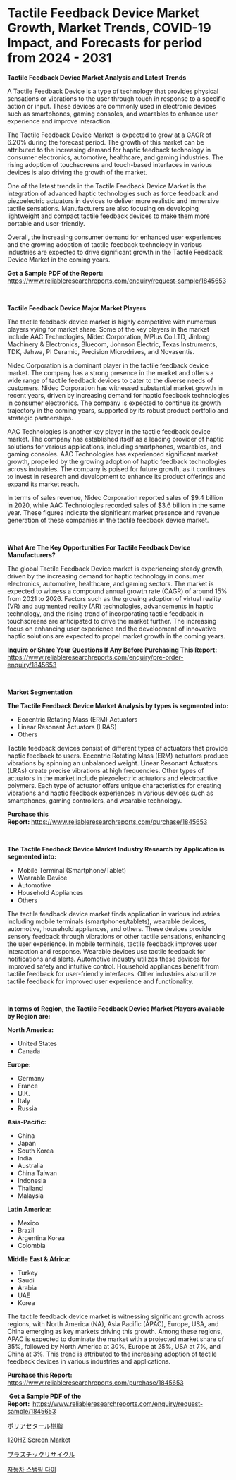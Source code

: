 <p><h1>Tactile Feedback Device Market Growth, Market Trends, COVID-19 Impact, and Forecasts for period from 2024 - 2031</h1></p><p><strong>Tactile Feedback Device Market Analysis and Latest Trends</strong></p>
<p><p>A Tactile Feedback Device is a type of technology that provides physical sensations or vibrations to the user through touch in response to a specific action or input. These devices are commonly used in electronic devices such as smartphones, gaming consoles, and wearables to enhance user experience and improve interaction.</p><p>The Tactile Feedback Device Market is expected to grow at a CAGR of 6.20% during the forecast period. The growth of this market can be attributed to the increasing demand for haptic feedback technology in consumer electronics, automotive, healthcare, and gaming industries. The rising adoption of touchscreens and touch-based interfaces in various devices is also driving the growth of the market.</p><p>One of the latest trends in the Tactile Feedback Device Market is the integration of advanced haptic technologies such as force feedback and piezoelectric actuators in devices to deliver more realistic and immersive tactile sensations. Manufacturers are also focusing on developing lightweight and compact tactile feedback devices to make them more portable and user-friendly.</p><p>Overall, the increasing consumer demand for enhanced user experiences and the growing adoption of tactile feedback technology in various industries are expected to drive significant growth in the Tactile Feedback Device Market in the coming years.</p></p>
<p><strong>Get a Sample PDF of the Report:&nbsp;</strong> <a href="https://www.reliableresearchreports.com/enquiry/request-sample/1845653">https://www.reliableresearchreports.com/enquiry/request-sample/1845653</a></p>
<p>&nbsp;</p>
<p><strong>Tactile Feedback Device Major Market Players</strong></p>
<p><p>The tactile feedback device market is highly competitive with numerous players vying for market share. Some of the key players in the market include AAC Technologies, Nidec Corporation, MPlus Co.LTD, Jinlong Machinery & Electronics, Bluecom, Johnson Electric, Texas Instruments, TDK, Jahwa, PI Ceramic, Precision Microdrives, and Novasentis.</p><p>Nidec Corporation is a dominant player in the tactile feedback device market. The company has a strong presence in the market and offers a wide range of tactile feedback devices to cater to the diverse needs of customers. Nidec Corporation has witnessed substantial market growth in recent years, driven by increasing demand for haptic feedback technologies in consumer electronics. The company is expected to continue its growth trajectory in the coming years, supported by its robust product portfolio and strategic partnerships.</p><p>AAC Technologies is another key player in the tactile feedback device market. The company has established itself as a leading provider of haptic solutions for various applications, including smartphones, wearables, and gaming consoles. AAC Technologies has experienced significant market growth, propelled by the growing adoption of haptic feedback technologies across industries. The company is poised for future growth, as it continues to invest in research and development to enhance its product offerings and expand its market reach.</p><p>In terms of sales revenue, Nidec Corporation reported sales of $9.4 billion in 2020, while AAC Technologies recorded sales of $3.6 billion in the same year. These figures indicate the significant market presence and revenue generation of these companies in the tactile feedback device market.</p></p>
<p>&nbsp;</p>
<p><strong>What Are The Key Opportunities For Tactile Feedback Device Manufacturers?</strong></p>
<p><p>The global Tactile Feedback Device market is experiencing steady growth, driven by the increasing demand for haptic technology in consumer electronics, automotive, healthcare, and gaming sectors. The market is expected to witness a compound annual growth rate (CAGR) of around 15% from 2021 to 2026. Factors such as the growing adoption of virtual reality (VR) and augmented reality (AR) technologies, advancements in haptic technology, and the rising trend of incorporating tactile feedback in touchscreens are anticipated to drive the market further. The increasing focus on enhancing user experience and the development of innovative haptic solutions are expected to propel market growth in the coming years.</p></p>
<p><strong>Inquire or Share Your Questions If Any Before Purchasing This Report:</strong> <a href="https://www.reliableresearchreports.com/enquiry/pre-order-enquiry/1845653">https://www.reliableresearchreports.com/enquiry/pre-order-enquiry/1845653</a></p>
<p>&nbsp;</p>
<p><strong>Market Segmentation</strong></p>
<p><strong>The Tactile Feedback Device Market Analysis by types is segmented into:</strong></p>
<p><ul><li>Eccentric Rotating Mass (ERM) Actuators</li><li>Linear Resonant Actuators (LRAS)</li><li>Others</li></ul></p>
<p><p>Tactile feedback devices consist of different types of actuators that provide haptic feedback to users. Eccentric Rotating Mass (ERM) actuators produce vibrations by spinning an unbalanced weight. Linear Resonant Actuators (LRAs) create precise vibrations at high frequencies. Other types of actuators in the market include piezoelectric actuators and electroactive polymers. Each type of actuator offers unique characteristics for creating vibrations and haptic feedback experiences in various devices such as smartphones, gaming controllers, and wearable technology.</p></p>
<p><strong>Purchase this Report:&nbsp;</strong><a href="https://www.reliableresearchreports.com/purchase/1845653">https://www.reliableresearchreports.com/purchase/1845653</a></p>
<p>&nbsp;</p>
<p><strong>The Tactile Feedback Device Market Industry Research by Application is segmented into:</strong></p>
<p><ul><li>Mobile Terminal (Smartphone/Tablet)</li><li>Wearable Device</li><li>Automotive</li><li>Household Appliances</li><li>Others</li></ul></p>
<p><p>The tactile feedback device market finds application in various industries including mobile terminals (smartphones/tablets), wearable devices, automotive, household appliances, and others. These devices provide sensory feedback through vibrations or other tactile sensations, enhancing the user experience. In mobile terminals, tactile feedback improves user interaction and response. Wearable devices use tactile feedback for notifications and alerts. Automotive industry utilizes these devices for improved safety and intuitive control. Household appliances benefit from tactile feedback for user-friendly interfaces. Other industries also utilize tactile feedback for improved user experience and functionality.</p></p>
<p>&nbsp;</p>
<p><strong>In terms of Region, the Tactile Feedback Device Market Players available by Region are:</strong></p>
<p>
    <p> <strong> North America: </strong>
        <ul>
            <li>United States</li>
            <li>Canada</li>
        </ul>
        </p> 
    <p> <strong> Europe: </strong>
        <ul>
            <li>Germany</li>
            <li>France</li>
            <li>U.K.</li>
            <li>Italy</li>
            <li>Russia</li>
        </ul>
        </p> 
    <p> <strong> Asia-Pacific: </strong>
        <ul>
            <li>China</li>
            <li>Japan</li>
            <li>South Korea</li>
            <li>India</li>
            <li>Australia</li>
            <li>China Taiwan</li>
            <li>Indonesia</li>
            <li>Thailand</li>
            <li>Malaysia</li>
        </ul>
        </p> 
    <p> <strong> Latin America: </strong>
        <ul>
            <li>Mexico</li>
            <li>Brazil</li>
            <li>Argentina Korea</li>
            <li>Colombia</li>
        </ul>
        </p> 
    <p> <strong> Middle East & Africa: </strong>
        <ul>
            <li>Turkey</li>
            <li>Saudi</li>
            <li>Arabia</li>
            <li>UAE</li>
            <li>Korea</li>
        </ul>
    </p>
    </p>
<p><p>The tactile feedback device market is witnessing significant growth across regions, with North America (NA), Asia Pacific (APAC), Europe, USA, and China emerging as key markets driving this growth. Among these regions, APAC is expected to dominate the market with a projected market share of 35%, followed by North America at 30%, Europe at 25%, USA at 7%, and China at 3%. This trend is attributed to the increasing adoption of tactile feedback devices in various industries and applications.</p></p>
<p><strong>Purchase this Report: </strong><a href="https://www.reliableresearchreports.com/purchase/1845653">https://www.reliableresearchreports.com/purchase/1845653</a></p>
<p>&nbsp;<strong>Get a Sample PDF of the Report:&nbsp;&nbsp;</strong><a href="https://www.reliableresearchreports.com/enquiry/request-sample/1845653">https://www.reliableresearchreports.com/enquiry/request-sample/1845653</a></p>
<p><strong></strong></p>
<p><p><a href="https://github.com/SarahFahey88/Market-Research-Report-List-1/blob/main/28066388434.md">ポリアセタール樹脂</a></p><p><a href="https://medium.com/@gabrieluffman5656/120hz-screen-market-trends-forecast-and-competitive-analysis-to-2031-afb64891b320">120HZ Screen Market</a></p><p><a href="https://github.com/mathieurico66/Market-Research-Report-List-1/blob/main/20832148433.md">プラスチックリサイクル</a></p><p><a href="https://github.com/laholand/Market-Research-Report-List-3/blob/main/77694498038.md">자동차 스탬핑 다이</a></p></p>